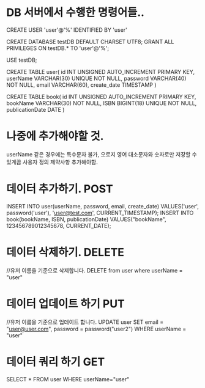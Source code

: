 # DB 서버에서 수행한 명령어들..
CREATE USER 'user'@'%' IDENTIFIED BY 'user'

CREATE DATABASE testDB DEFAULT CHARSET UTF8;
GRANT ALL PRIVILEGES ON testDB.* TO 'user'@'%';

USE testDB;

CREATE TABLE user(
    id INT UNSIGNED AUTO_INCREMENT PRIMARY KEY,
    userName VARCHAR(30) UNIQUE NOT NULL,
    password VARCHAR(40) NOT NULL,
    email VARCHAR(60),
    create_date TIMESTAMP
)

CREATE TABLE book(
    id INT UNSIGNED AUTO_INCREMENT PRIMARY KEY,
    bookName VARCHAR(30) NOT NULL,
    ISBN BIGINT(18) UNIQUE NOT NULL,
    publicationDate DATE
)

# 나중에 추가해야할 것.
userName 같은 경우에는 특수문자 불가, 오로지 영어 대소문자와 숫자로만 저장할 수 있게끔 사용자 정의 제약사항 추가해야함.

# 데이터 추가하기. POST
INSERT INTO user(userName, password, email, create_date) VALUES('user', password('user'), 'user@test.com', CURRENT_TIMESTAMP);
INSERT INTO book(bookName, ISBN, publicationDate) VALUES("bookName", 123456789012345678, CURRENT_DATE);
# 데이터 삭제하기. DELETE
//유저 이름을 기준으로 삭제합니다.
DELETE from user where userName = "user"

# 데이터 업데이트 하기 PUT
//유저 이름을 기준으로 업데이트 합니다.
UPDATE user SET email = "user@user.com", password = password("user2") WHERE userName = "user"

# 데이터 쿼리 하기 GET
SELECT * FROM user WHERE userName="user"